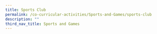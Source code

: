 ```yaml
---
title: Sports Club
permalink: /co-curricular-activities/Sports-and-Games/sports-club
description: ""
third_nav_title: Sports and Games
---
```

